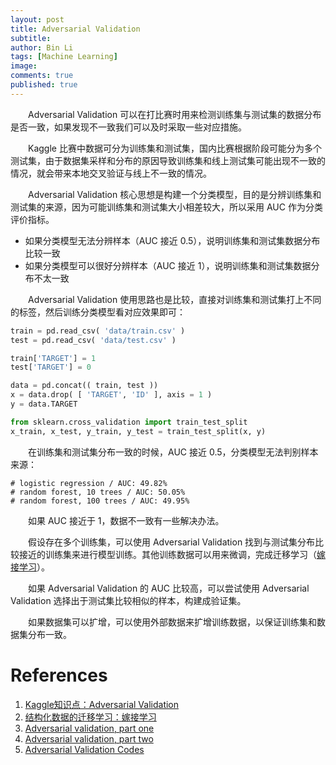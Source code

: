 ```yaml
---
layout: post
title: Adversarial Validation
subtitle: 
author: Bin Li
tags: [Machine Learning]
image: 
comments: true
published: true
---
```


　　Adversarial Validation 可以在打比赛时用来检测训练集与测试集的数据分布是否一致，如果发现不一致我们可以及时采取一些对应措施。

　　Kaggle 比赛中数据可分为训练集和测试集，国内比赛根据阶段可能分为多个测试集，由于数据集采样和分布的原因导致训练集和线上测试集可能出现不一致的情况，就会带来本地交叉验证与线上不一致的情况。

　　Adversarial Validation 核心思想是构建一个分类模型，目的是分辨训练集和测试集的来源，因为可能训练集和测试集大小相差较大，所以采用 AUC 作为分类评价指标。
* 如果分类模型无法分辨样本（AUC 接近 0.5），说明训练集和测试集数据分布比较一致
* 如果分类模型可以很好分辨样本（AUC 接近 1），说明训练集和测试集数据分布不太一致

　　Adversarial Validation 使用思路也是比较，直接对训练集和测试集打上不同的标签，然后训练分类模型看对应效果即可：

```python
train = pd.read_csv( 'data/train.csv' )
test = pd.read_csv( 'data/test.csv' )

train['TARGET'] = 1
test['TARGET'] = 0

data = pd.concat(( train, test ))
x = data.drop( [ 'TARGET', 'ID' ], axis = 1 )
y = data.TARGET

from sklearn.cross_validation import train_test_split
x_train, x_test, y_train, y_test = train_test_split(x, y)
```

　　在训练集和测试集分布一致的时候，AUC 接近 0.5，分类模型无法判别样本来源：


```shell
# logistic regression / AUC: 49.82%
# random forest, 10 trees / AUC: 50.05%
# random forest, 100 trees / AUC: 49.95%
```

　　如果 AUC 接近于 1，数据不一致有一些解决办法。

　　假设存在多个训练集，可以使用 Adversarial Validation 找到与测试集分布比较接近的训练集来进行模型训练。其他训练数据可以用来微调，完成迁移学习（[嫁接学习](https://zhuanlan.zhihu.com/p/51901122)）。

　　如果 Adversarial Validation 的 AUC 比较高，可以尝试使用 Adversarial Validation 选择出于测试集比较相似的样本，构建成验证集。

　　如果数据集可以扩增，可以使用外部数据来扩增训练数据，以保证训练集和数据集分布一致。




# References
1. [Kaggle知识点：Adversarial Validation](https://mp.weixin.qq.com/s/qcdy2GiBBbf1ctQYnqwSOg)
2. [结构化数据的迁移学习：嫁接学习](https://zhuanlan.zhihu.com/p/51901122)
3. [Adversarial validation, part one](http://fastml.com/adversarial-validation-part-one/)
4. [Adversarial validation, part two](http://fastml.com/adversarial-validation-part-two/)
5. [Adversarial Validation Codes](https://www.kaggle.com/h4211819/adversarial-validation)